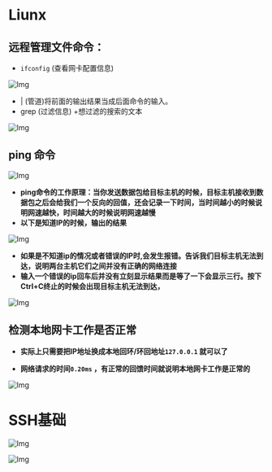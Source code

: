 # Liunx

## 远程管理文件命令：
 * `ifconfig` (查看网卡配置信息)


![Img](https://rtyu-1317440738.cos.ap-guangzhou.myqcloud.com/202305091955780.webp)



* | (管道)将前面的输出结果当成后面命令的输入。 
* grep (过滤信息) +想过滤的搜索的文本

![Img](https://rtyu-1317440738.cos.ap-guangzhou.myqcloud.com/202305091955247.webp)



## ping 命令


![Img](https://rtyu-1317440738.cos.ap-guangzhou.myqcloud.com/202305091955722.webp)


* **ping命令的工作原理：当你发送数据包给目标主机的时候，目标主机接收到数据包之后会给我们一个反向的回值，还会记录一下时间，当时间越小的时候说明网速越快，时间越大的时候说明网速越慢**
* **以下是知道IP的时候，输出的结果**

![Img](https://rtyu-1317440738.cos.ap-guangzhou.myqcloud.com/202305091956372.webp)


* **如果是不知道ip的情况或者错误的IP时,会发生报错。告诉我们目标主机无法到达，说明两台主机它们之间并没有正确的网络连接**
* **输入一个错误的ip回车后并没有立刻显示结果而是等了一下会显示三行。按下Ctrl+C终止的时候会出现目标主机无法到达，**

![Img](https://rtyu-1317440738.cos.ap-guangzhou.myqcloud.com/202305091956940.webp)


## 检测本地网卡工作是否正常

* **实际上只需要把IP地址换成本地回环/环回地址`127.0.0.1` 就可以了**

* **网络请求的时间`0.20ms` ，有正常的回馈时间就说明本地网卡工作是正常的**

![Img](https://rtyu-1317440738.cos.ap-guangzhou.myqcloud.com/202305091956066.webp)




# SSH基础

![Img](https://rtyu-1317440738.cos.ap-guangzhou.myqcloud.com/202305091956294.webp)



![Img](https://rtyu-1317440738.cos.ap-guangzhou.myqcloud.com/202305091956720.webp)

